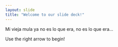 ```yaml
---
layout: slide
title: "Welcome to our slide deck!"
---
```


Mi vieja mula ya no es lo que era, no es lo que era...

Use the right arrow to begin!
